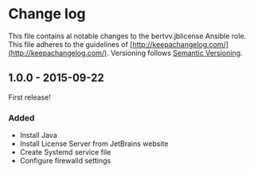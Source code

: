 # Change log

This file contains al notable changes to the bertvv.jblicense Ansible role. This file adheres to the guidelines of [http://keepachangelog.com/](http://keepachangelog.com/). Versioning follows [Semantic Versioning](http://semver.org/).

## 1.0.0 - 2015-09-22

First release!

### Added

- Install Java
- Install License Server from JetBrains website
- Create Systemd service file
- Configure firewalld settings

